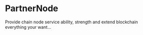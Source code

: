 # PartnerNode
Provide chain node service ability, strength and extend blockchain everything your want...
